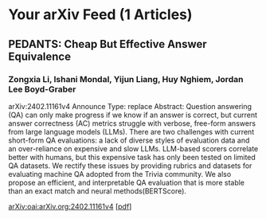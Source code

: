 <h1>Your arXiv Feed (1 Articles)</h1>
<h2>PEDANTS: Cheap But Effective Answer Equivalence</h2>
<h3>Zongxia Li, Ishani Mondal, Yijun Liang, Huy Nghiem, Jordan Lee Boyd-Graber</h3>
<p>arXiv:2402.11161v4 Announce Type: replace 
Abstract: Question answering (QA) can only make progress if we know if an answer is correct, but current answer correctness (AC) metrics struggle with verbose, free-form answers from large language models (LLMs). There are two challenges with current short-form QA evaluations: a lack of diverse styles of evaluation data and an over-reliance on expensive and slow LLMs. LLM-based scorers correlate better with humans, but this expensive task has only been tested on limited QA datasets. We rectify these issues by providing rubrics and datasets for evaluating machine QA adopted from the Trivia community. We also propose an efficient, and interpretable QA evaluation that is more stable than an exact match and neural methods(BERTScore).</p>
<a href="oai:arXiv.org:2402.11161v4" target="_blank">arXiv:oai:arXiv.org:2402.11161v4</a> [<a href="oai:arXiv.org:2402.11161v4" target="_blank">pdf</a>]

